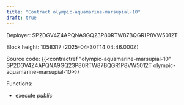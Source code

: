 ```yaml
---
title: "Contract olympic-aquamarine-marsupial-10"
draft: true
---
```

Deployer: SP2DGV4Z4APQNA9GQ23P80RTW87BQGR1P8VW5012T


 



Block height: 1058317 (2025-04-30T14:04:46.000Z)

Source code: {{<contractref "olympic-aquamarine-marsupial-10" SP2DGV4Z4APQNA9GQ23P80RTW87BQGR1P8VW5012T olympic-aquamarine-marsupial-10>}}

Functions:

* execute _public_
